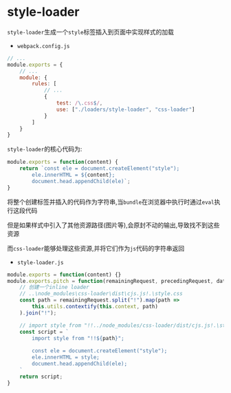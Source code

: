 <h1>style-loader</h1>

`style-loader`生成一个`style`标签插入到页面中实现样式的加载

* `webpack.config.js`
```javascript
// ...
module.exports = {
    // ...
    module: {
        rules: [
            // ...
            {
                test: /\.css$/,
                use: ["./loaders/style-loader", "css-loader"]
            }
        ]
    }
}
```

`style-loader`的核心代码为:
```javascript
module.exports = function(content) {
    return `const ele = document.createElement("style");
        ele.innerHTML = ${content};
        document.head.appendChild(ele)`;
}
```
将整个创建标签并插入的代码作为字符串,当`bundle`在浏览器中执行时通过`eval`执行这段代码

但是如果样式中引入了其他资源路径(图片等),会原封不动的输出,导致找不到这些资源

而`css-loader`能够处理这些资源,并将它们作为`js`代码的字符串返回

* `style-loader.js`
```javascript
module.exports = function(content) {}
module.exports.pitch = function(remainingRequest, precedingRequest, data) {
    // 创建一个inline loader
    // ..\node_modules\css-loader\dist\cjs.js!.\style.css
    const path = remainingRequest.split("!").map(path => 
        this.utils.contextify(this.context, path)
    ).join("!");

    // import style from "!!../node_modules/css-loader/dist/cjs.js!.\style.css"
    const script = `
        import style from "!!${path}";
    
        const ele = document.createElement("style");
        ele.innerHTML = style;
        document.head.appendChild(ele);
    `
    return script;
}
```